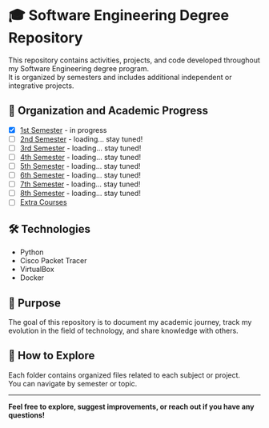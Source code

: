 # 🎓 Software Engineering Degree Repository

This repository contains activities, projects, and code developed throughout my Software Engineering degree program.  
It is organized by semesters and includes additional independent or integrative projects.

## 📁 Organization and Academic Progress

- [x] [1st Semester](./1st-semester)  - in progress
- [ ] [2nd Semester](./2nd-semester)  - loading... stay tuned!
- [ ] [3rd Semester](./3rd-semester)  - loading... stay tuned!
- [ ] [4th Semester](./4th-semester)  - loading... stay tuned!
- [ ] [5th Semester](./5th-semester)  - loading... stay tuned!
- [ ] [6th Semester](./6th-semester)  - loading... stay tuned!
- [ ] [7th Semester](./7th-semester)  - loading... stay tuned!
- [ ] [8th Semester](./8th-semester)  - loading... stay tuned!
- [ ] [Extra Courses](./extra-courses)  
## 🛠️ Technologies

- Python
- Cisco Packet Tracer
- VirtualBox
- Docker

## 📌 Purpose

The goal of this repository is to document my academic journey, track my evolution in the field of technology, and share knowledge with others.

## 🚀 How to Explore

Each folder contains organized files related to each subject or project.  
You can navigate by semester or topic.

---

**Feel free to explore, suggest improvements, or reach out if you have any questions!**

